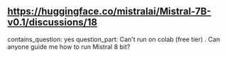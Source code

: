 ## https://huggingface.co/mistralai/Mistral-7B-v0.1/discussions/18

contains_question: yes
question_part: Can't run on colab (free tier) . Can anyone guide me how to run Mistral 8 bit?